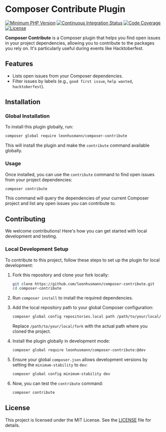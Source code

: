 # Composer Contribute Plugin

[![Minimum PHP Version](https://img.shields.io/badge/php-%5E8.2-8892BF.svg)](https://www.php.net/releases/8.2/en.php)
[![Continuous Integration Status](https://github.com/leonhusmann/composer-contribute/workflows/CI/badge.svg)](https://github.com/leonhusmann/composer-contribute/actions)
[![Code Coverage](https://codecov.io/gh/leonhusmann/composer-contribute/branch/main/graph/badge.svg?token=X)](https://codecov.io/gh/leonhusmann/composer-contribute)
[![License](https://poser.pugx.org/leonhusmann/composer-contribute/license)](https://github.com/leonhusmann/composer-contribute/blob/main/LICENSE)

**Composer Contribute** is a Composer plugin that helps you find open issues in your project dependencies, allowing you to contribute to the packages you rely on. It's particularly useful during events like Hacktoberfest.

## Features

- Lists open issues from your Composer dependencies.
- Filter issues by labels (e.g., `good first issue`, `help wanted`, `hacktoberfest`).

## Installation

### Global Installation

To install this plugin globally, run:

```bash
composer global require leonhusmann/composer-contribute
```

This will install the plugin and make the `contribute` command available globally.

### Usage

Once installed, you can use the `contribute` command to find open issues from your project dependencies:

```bash
composer contribute
```

This command will query the dependencies of your current Composer project and list any open issues you can contribute to.

## Contributing

We welcome contributions! Here's how you can get started with local development and testing.

### Local Development Setup

To contribute to this project, follow these steps to set up the plugin for local development:

1. Fork this repository and clone your fork locally:

   ```bash
   git clone https://github.com/leonhusmann/composer-contribute.git
   cd composer-contribute
   ```

2. Run `composer install` to install the required dependencies.

3. Add the local repository path to your global Composer configuration:

   ```bash
   composer global config repositories.local path /path/to/your/local/fork
   ```

   Replace `/path/to/your/local/fork` with the actual path where you cloned the project.

4. Install the plugin globally in development mode:

   ```bash
   composer global require leonhusmann/composer-contribute:@dev
   ```

5. Ensure your global `composer.json` allows development versions by setting the `minimum-stability` to `dev`:

   ```bash
   composer global config minimum-stability dev
   ```

6. Now, you can test the `contribute` command:

   ```bash
   composer contribute
   ```

## License

This project is licensed under the MIT License. See the [LICENSE](LICENSE) file for details.
